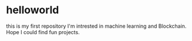 # helloworld
this is my first repository
I'm intrested in machine learning and Blockchain. Hope I could find fun projects.
